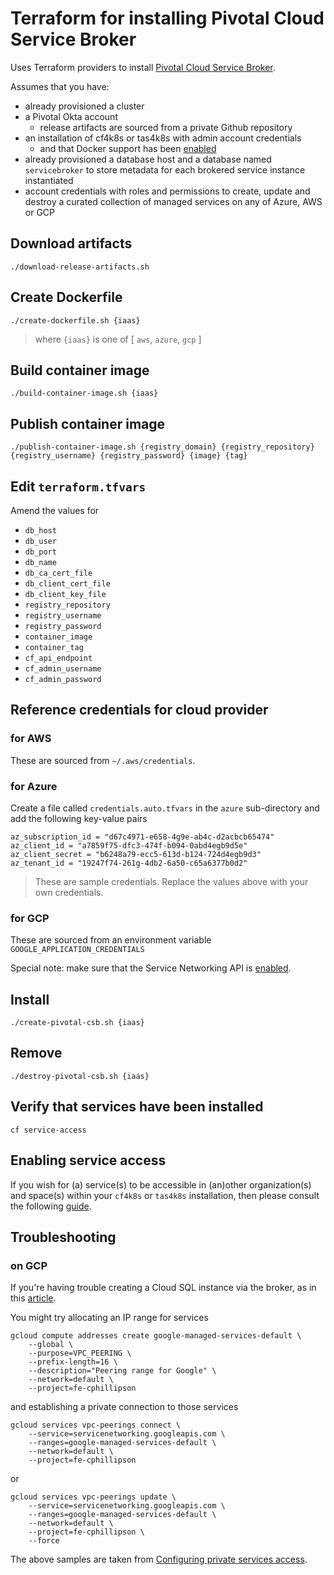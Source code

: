 # Terraform for installing Pivotal Cloud Service Broker

Uses Terraform providers to install [Pivotal Cloud Service Broker](https://github.com/pivotal/cloud-service-broker).

Assumes that you have:

* already provisioned a cluster
* a Pivotal Okta account
  * release artifacts are sourced from a private Github repository
* an installation of cf4k8s or tas4k8s with admin account credentials
  * and that Docker support has been [enabled](https://docs.cloudfoundry.org/adminguide/docker.html#feature-flag)
* already provisioned a database host and a database named `servicebroker` to store metadata for each brokered service instance instantiated
* account credentials with roles and permissions to create, update and destroy a curated collection of managed services on any of Azure, AWS or GCP

## Download artifacts

```
./download-release-artifacts.sh
```

## Create Dockerfile

```
./create-dockerfile.sh {iaas}
```
> where `{iaas}` is one of [ `aws`, `azure`, `gcp` ]

## Build container image

```
./build-container-image.sh {iaas}
```

## Publish container image

```
./publish-container-image.sh {registry_domain} {registry_repository} {registry_username} {registry_password} {image} {tag}
```

## Edit `terraform.tfvars`

Amend the values for

* `db_host`
* `db_user`
* `db_port`
* `db_name`
* `db_ca_cert_file`
* `db_client_cert_file`
* `db_client_key_file`
* `registry_repository`
* `registry_username`
* `registry_password`
* `container_image`
* `container_tag`
* `cf_api_endpoint`
* `cf_admin_username`
* `cf_admin_password`

## Reference credentials for cloud provider

### for AWS

These are sourced from `~/.aws/credentials`.

### for Azure

Create a file called `credentials.auto.tfvars` in the `azure` sub-directory and add the following key-value pairs

```
az_subscription_id = "d67c4971-e658-4g9e-ab4c-d2acbcb65474"
az_client_id = "a7859f75-dfc3-474f-b094-0abd4egb9d5e"
az_client_secret = "b6248a79-ecc5-613d-b124-724d4egb9d3"
az_tenant_id = "19247f74-261g-4db2-6a50-c65a6377b0d2"
```
> These are sample credentials. Replace the values above with your own credentials.

### for GCP

These are sourced from an environment variable `GOOGLE_APPLICATION_CREDENTIALS`

Special note: make sure that the Service Networking API is [enabled](https://cloud.google.com/service-infrastructure/docs/service-networking/getting-started).


## Install

```
./create-pivotal-csb.sh {iaas}
```

## Remove

```
./destroy-pivotal-csb.sh {iaas}
```

## Verify that services have been installed

```
cf service-access
```

## Enabling service access

If you wish for (a) service(s) to be accessible in (an)other organization(s) and space(s) within your `cf4k8s` or `tas4k8s` installation, then please consult the following [guide](https://docs.cloudfoundry.org/services/access-control.html).


## Troubleshooting

### on GCP

If you're having trouble creating a Cloud SQL instance via the broker, as in this [article](https://stackoverflow.com/questions/56957596/cant-add-private-ip-vpc-to-new-google-cloud-sql-instance-with-gcloud).

You might try allocating an IP range for services

```
gcloud compute addresses create google-managed-services-default \
    --global \
    --purpose=VPC_PEERING \
    --prefix-length=16 \
    --description="Peering range for Google" \
    --network=default \
    --project=fe-cphillipson
```

and establishing a private connection to those services


```
gcloud services vpc-peerings connect \
    --service=servicenetworking.googleapis.com \
    --ranges=google-managed-services-default \
    --network=default \
    --project=fe-cphillipson
```

or

```
gcloud services vpc-peerings update \
    --service=servicenetworking.googleapis.com \
    --ranges=google-managed-services-default \
    --network=default \
    --project=fe-cphillipson \
    --force
```

The above samples are taken from [Configuring private services access](https://cloud.google.com/vpc/docs/configure-private-services-access).